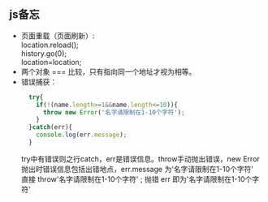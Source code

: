 ## js备忘
* 页面重载（页面刷新）:  
	location.reload();  
	history.go(0);  
    location=location;  
* 两个对象 === 比较，只有指向同一个地址才视为相等。
* 错误捕获：
  ```js
	try{
	  if(!(name.length>=1&&name.length<=10)){
	    throw new Error('名字请限制在1-10个字符');
	  }
	}catch(err){
	  console.log(err.message);
	}
  ```
	try中有错误则之行catch，err是错误信息。throw手动抛出错误，new Error抛出时错误信息包括出错地点，err.message 为'名字请限制在1-10个字符'  
    直接  throw'名字请限制在1-10个字符' ; 抛错 err 即为'名字请限制在1-10个字符'   

